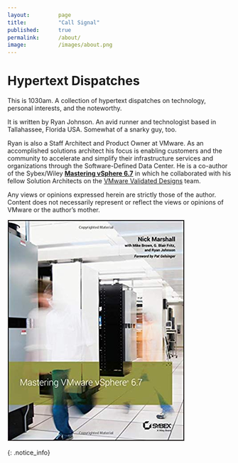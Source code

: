 ```yaml
---
layout:         page
title:          "Call Signal"
published:      true
permalink:      /about/
image:          /images/about.png
---
```


# Hypertext Dispatches

This is 1030am. A collection of hypertext dispatches on technology, personal interests, and the noteworthy.

It is written by Ryan Johnson. An avid runner and technologist based in Tallahassee, Florida USA. Somewhat of a snarky guy, too.

Ryan is also a Staff Architect and Product Owner at VMware. As an accomplished solutions architect his focus is enabling customers and the community to accelerate and simplify their infrastructure services and organizations through the Software-Defined Data Center. He is a co-author of the Sybex/Wiley <strong>[Mastering vSphere 6.7](https://www.amazon.com/Mastering-VMware-vSphere-Nick-Marshall/dp/1119512948)</strong> in which he collaborated with his fellow Solution Architects on the [VMware Validated Designs](http://vmware.com/go/vvd-docs) team.

Any views or opinions expressed herein are strictly those of the author. Content does not necessarily represent or reflect the views or opinions of VMware or the author’s mother.

[![Mastering vSphere 6.7](/images/book-mastering-vsphere-6-7.jpg)](https://www.amazon.com/Mastering-VMware-vSphere-Nick-Marshall/dp/1119512948)

{: .notice_info}

